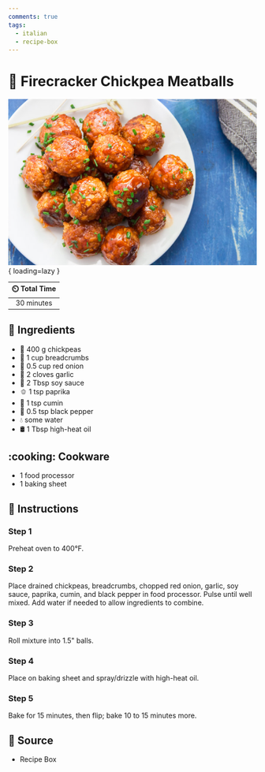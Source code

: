 ```yaml
---
comments: true
tags:
  - italian
  - recipe-box
---
```

# :firecracker: Firecracker Chickpea Meatballs

![Firecracker Chickpea Meatballs][1]{ loading=lazy }

| :timer_clock: Total Time |
|:-----------------------: |
| 30 minutes |

## :salt: Ingredients

- :falafel: 400 g chickpeas
- :bread: 1 cup breadcrumbs
- :onion: 0.5 cup red onion
- :garlic: 2 cloves garlic
- :sake: 2 Tbsp soy sauce
- :bell_pepper: 1 tsp paprika
- :herb: 1 tsp cumin
- :salt: 0.5 tsp black pepper
- :droplet: some water
- :oil_drum: 1 Tbsp high-heat oil

## :cooking: Cookware

- 1 food processor
- 1 baking sheet

## :pencil: Instructions

### Step 1

Preheat oven to 400°F.

### Step 2

Place drained chickpeas, breadcrumbs, chopped red onion, garlic, soy sauce, paprika, cumin, and black pepper in food
processor. Pulse until well mixed. Add water if needed to allow ingredients to combine.

### Step 3

Roll mixture into 1.5" balls.

### Step 4

Place on baking sheet and spray/drizzle with high-heat oil.

### Step 5

Bake for 15 minutes, then flip; bake 10 to 15 minutes more.

## :link: Source

- Recipe Box

[1]: <../assets/images/firecracker-chickpea-meatballs.png>
